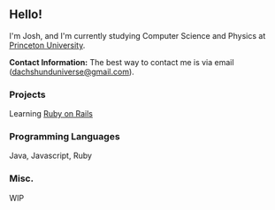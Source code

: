 ## Hello!
I'm Josh, and I'm currently studying Computer Science and Physics at [Princeton University](https://www.princeton.edu/). 

**Contact Information:** The best way to contact me is via email (dachshunduniverse@gmail.com). 

### Projects
Learning [Ruby on Rails](https://rubyonrails.org/)

### Programming Languages
Java, Javascript, Ruby 

### Misc.
WIP
